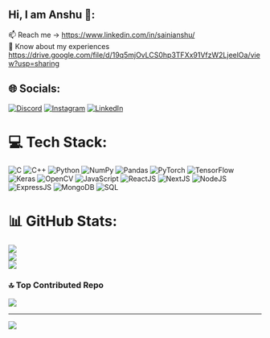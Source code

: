 ## Hi, I am Anshu 👋:
 
 📫 Reach me -> https://www.linkedin.com/in/sainianshu/<br> 
 📄 Know about my experiences https://drive.google.com/file/d/19q5mjOvLCS0hp3TFXx91VfzW2LjeelOa/view?usp=sharing<br>
  

## 🌐 Socials:
[![Discord](https://img.shields.io/badge/Discord-%237289DA.svg?logo=discord&logoColor=white)](https://discord.gg/anshu1421) [![Instagram](https://img.shields.io/badge/Instagram-%23E4405F.svg?logo=Instagram&logoColor=white)](https://instagram.com/_0anshu1_) [![LinkedIn](https://img.shields.io/badge/LinkedIn-%230077B5.svg?logo=linkedin&logoColor=white)](https://linkedin.com/in/sainianshu)

# 💻 Tech Stack:
![C](https://img.shields.io/badge/c-%2300599C.svg?style=for-the-badge&logo=c&logoColor=white)
![C++](https://img.shields.io/badge/c++-%2300599C.svg?style=for-the-badge&logo=c%2B%2B&logoColor=white)
![Python](https://img.shields.io/badge/python-3670A0?style=for-the-badge&logo=python&logoColor=ffdd54)
![NumPy](https://img.shields.io/badge/numpy-%23013243.svg?style=for-the-badge&logo=numpy&logoColor=white)
![Pandas](https://img.shields.io/badge/pandas-%23150458.svg?style=for-the-badge&logo=pandas&logoColor=white)
![PyTorch](https://img.shields.io/badge/PyTorch-%23EE4C2C.svg?style=for-the-badge&logo=PyTorch&logoColor=white)
![TensorFlow](https://img.shields.io/badge/TensorFlow-%23FF6F00.svg?style=for-the-badge&logo=TensorFlow&logoColor=white)
![Keras](https://img.shields.io/badge/Keras-%23D00000.svg?style=for-the-badge&logo=Keras&logoColor=white)
![OpenCV](https://img.shields.io/badge/OpenCV-%23white.svg?style=for-the-badge&logo=opencv&logoColor=black)
![JavaScript](https://img.shields.io/badge/javascript-%23f7df1e.svg?style=for-the-badge&logo=javascript&logoColor=black)
![ReactJS](https://img.shields.io/badge/react-%2320232a.svg?style=for-the-badge&logo=react&logoColor=%2361DAFB)
![NextJS](https://img.shields.io/badge/next.js-black?style=for-the-badge&logo=next.js&logoColor=white)
![NodeJS](https://img.shields.io/badge/node.js-%2343853D.svg?style=for-the-badge&logo=node.js&logoColor=white)
![ExpressJS](https://img.shields.io/badge/express.js-%23404d59.svg?style=for-the-badge&logo=express&logoColor=%2361DAFB)
![MongoDB](https://img.shields.io/badge/mongodb-%2347A248.svg?style=for-the-badge&logo=mongodb&logoColor=white)
![SQL](https://img.shields.io/badge/sql-%2307405e.svg?style=for-the-badge&logo=sqlite&logoColor=white)

# 📊 GitHub Stats:
![](https://github-readme-stats.vercel.app/api?username=0Anshu1&theme=merko&hide_border=false&include_all_commits=false&count_private=false)<br/>
![](https://github-readme-streak-stats.herokuapp.com/?user=0Anshu1&theme=merko&hide_border=false)<br/>
![](https://github-readme-stats.vercel.app/api/top-langs/?username=0Anshu1&theme=merko&hide_border=false&include_all_commits=false&count_private=false&layout=compact)

### 🔝 Top Contributed Repo
![](https://github-contributor-stats.vercel.app/api?username=0Anshu1&limit=5&theme=dark&combine_all_yearly_contributions=true)

---
[![](https://visitcount.itsvg.in/api?id=0Anshu1&icon=8&color=0)](https://visitcount.itsvg.in)

<!-- Proudly created with GPRM ( https://gprm.itsvg.in ) -->
